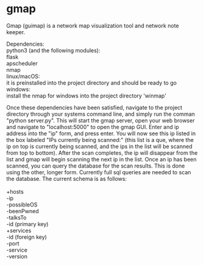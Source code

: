 # gmap
Gmap (guimap) is a network map visualization tool and network note keeper. 

Dependencies:<br>
  python3 (and the following modules):<br>
    flask<br>
    apscheduler<br>
  nmap<br>
    linux/macOS:<br> 
      it is preinstalled into the project directory and should be ready to go<br>
    windows:<br>
      install the nmap for windows into the project directory 'winmap'<br>

Once these dependencies have been satisfied, navigate to the project directory through your systems command line, and simply run the comman "python server.py". This will start the gmap server, open your web browser and navigate to "localhost:5000" to open the gmap GUI. Enter and ip address into the "ip" form, and press enter. You will now see this ip listed in the box labeled "IPs currently being scanned:" (this list is a que, where the ip on top is currently being scanned, and the ips in the list will be scanned from top to bottom). After the scan completes, the ip will disappear from the list and gmap will begin scanning the next ip in the list. Once an ip has been scanned, you can query the database for the scan results. This is done using the other, longer form. Currently full sql queries are needed to scan the database. The current schema is as follows:
 <br>
 <br>
	+hosts<br>
				-ip<br>
				-possibleOS<br>
				-beenPwned<br>
				-talksTo<br>
				-id (primary key)<br>
	 +services<br>
				-id (foreign key)<br>
				-port<br>
				-service<br>
				-version<br>
